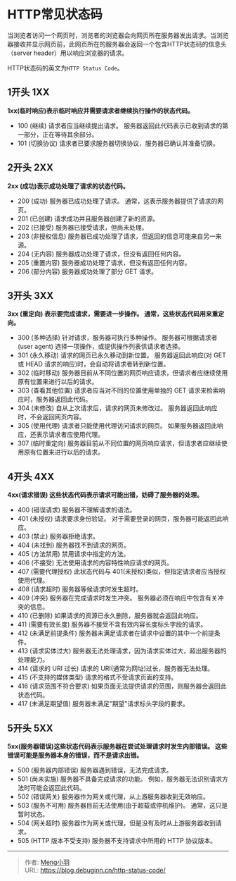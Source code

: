 # HTTP常见状态码


当浏览者访问一个网页时，浏览者的浏览器会向网页所在服务器发出请求。当浏览器接收并显示网页前，此网页所在的服务器会返回一个包含HTTP状态码的信息头（server header）用以响应浏览器的请求。

HTTP状态码的英文为`HTTP Status Code`。

## 1开头 1XX

**1xx(临时响应)表示临时响应并需要请求者继续执行操作的状态代码。**

- 100 (继续) 请求者应当继续提出请求。 服务器返回此代码表示已收到请求的第一部分，正在等待其余部分。 
- 101 (切换协议) 请求者已要求服务器切换协议，服务器已确认并准备切换。

## 2开头 2XX

**2xx (成功)表示成功处理了请求的状态代码。**

- 200 (成功) 服务器已成功处理了请求。 通常，这表示服务器提供了请求的网页。 
- 201 (已创建) 请求成功并且服务器创建了新的资源。 
- 202 (已接受) 服务器已接受请求，但尚未处理。 
- 203 (非授权信息) 服务器已成功处理了请求，但返回的信息可能来自另一来源。 
- 204 (无内容) 服务器成功处理了请求，但没有返回任何内容。 
- 205 (重置内容) 服务器成功处理了请求，但没有返回任何内容。 
- 206 (部分内容) 服务器成功处理了部分 GET 请求。

## 3开头 3XX

**3xx (重定向) 表示要完成请求，需要进一步操作。 通常，这些状态代码用来重定向。**

- 300 (多种选择) 针对请求，服务器可执行多种操作。 服务器可根据请求者 (user agent) 选择一项操作，或提供操作列表供请求者选择。
- 301 (永久移动) 请求的网页已永久移动到新位置。 服务器返回此响应(对 GET 或 HEAD 请求的响应)时，会自动将请求者转到新位置。 
- 302 (临时移动) 服务器目前从不同位置的网页响应请求，但请求者应继续使用原有位置来进行以后的请求。 
- 303 (查看其他位置) 请求者应当对不同的位置使用单独的 GET 请求来检索响应时，服务器返回此代码。 
- 304 (未修改) 自从上次请求后，请求的网页未修改过。 服务器返回此响应时，不会返回网页内容。 
- 305 (使用代理) 请求者只能使用代理访问请求的网页。 如果服务器返回此响应，还表示请求者应使用代理。 
- 307 (临时重定向) 服务器目前从不同位置的网页响应请求，但请求者应继续使用原有位置来进行以后的请求。

## 4开头 4XX

**4xx(请求错误) 这些状态代码表示请求可能出错，妨碍了服务器的处理。**

- 400 (错误请求) 服务器不理解请求的语法。 
- 401 (未授权) 请求要求身份验证。 对于需要登录的网页，服务器可能返回此响应。 
- 403 (禁止) 服务器拒绝请求。 
- 404 (未找到) 服务器找不到请求的网页。 
- 405 (方法禁用) 禁用请求中指定的方法。 
- 406 (不接受) 无法使用请求的内容特性响应请求的网页。 
- 407 (需要代理授权) 此状态代码与 401(未授权)类似，但指定请求者应当授权使用代理。 
- 408 (请求超时) 服务器等候请求时发生超时。 
- 409 (冲突) 服务器在完成请求时发生冲突。 服务器必须在响应中包含有关冲突的信息。 
- 410 (已删除) 如果请求的资源已永久删除，服务器就会返回此响应。 
- 411 (需要有效长度) 服务器不接受不含有效内容长度标头字段的请求。 
- 412 (未满足前提条件) 服务器未满足请求者在请求中设置的其中一个前提条件。 
- 413 (请求实体过大) 服务器无法处理请求，因为请求实体过大，超出服务器的处理能力。 
- 414 (请求的 URI 过长) 请求的 URI(通常为网址)过长，服务器无法处理。 
- 415 (不支持的媒体类型) 请求的格式不受请求页面的支持。 
- 416 (请求范围不符合要求) 如果页面无法提供请求的范围，则服务器会返回此状态代码。 
- 417 (未满足期望值) 服务器未满足"期望"请求标头字段的要求。

## 5开头 5XX

**5xx(服务器错误)这些状态代码表示服务器在尝试处理请求时发生内部错误。 这些错误可能是服务器本身的错误，而不是请求出错。**

- 500 (服务器内部错误) 服务器遇到错误，无法完成请求。 
- 501 (尚未实施) 服务器不具备完成请求的功能。 例如，服务器无法识别请求方法时可能会返回此代码。 
- 502 (错误网关) 服务器作为网关或代理，从上游服务器收到无效响应。 
- 503 (服务不可用) 服务器目前无法使用(由于超载或停机维护)。 通常，这只是暂时状态。 
- 504 (网关超时) 服务器作为网关或代理，但是没有及时从上游服务器收到请求。 
- 505 (HTTP 版本不受支持) 服务器不支持请求中所用的 HTTP 协议版本。

---

> 作者: [Meng小羽](https://www.debuginn.cn)  
> URL: https://blog.debuginn.cn/http-status-code/  

